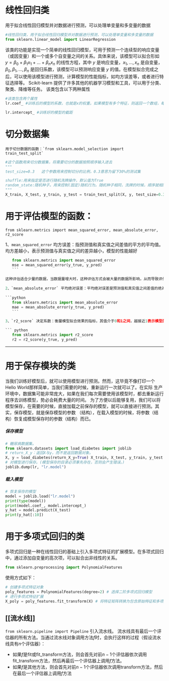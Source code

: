 # 线性回归类
用于拟合线性回归模型并对数据进行预测，可以处理单变量和多变量的数据
``` python
#线性回归类，用于拟合线性回归模型并对数据进行预测，可以处理单变量和多变量的数据
from sklearn.linear_model import LinearRegression
```
  
该类的功能是实现一个简单的线性回归模型，可用于预测一个连续型的响应变量（或因变量）和一个或多个自变量之间的关系。具体来说，该模型可以拟合形如 $y = \beta_0 + \beta_1 x_1 + ... + \beta_n x_n$ 的线性方程，其中 $y$ 是响应变量，$x_1, ..., x_n$ 是自变量，$\beta_0, \beta_1, ..., \beta_n$ 是回归系数，该模型可以预测响应变量 $y$ 的值。在模型拟合完成之后，可以使用该模型进行预测，计算模型的性能指标，如均方误差等，或者进行特征选择等。 Scikit-learn 提供了许多其他的机器学习模型和工具，可以用于分类、聚类、降维等任务。
    该类包含以下两种属性

``` python
#该类包含两个属性
lr.coef_ #训练后的模型的系数，也就是x的权重。如果模型有多个特征，则返回一个数组，每个元素对应一个特征的系数。

lr.intercept_ #训练好的模型的截距
```

# 切分数据集
    用于切分数据的函数：`from sklearn.model_selection import train_test_split` 
``` python
#这个函数用来切分数据集，将需要切分的数据按照顺序输入进去
"""
test_size=0.3   这个参数用来控制切分的比例，0.3意思为留下30%的测试集

shuffle:用来指定是否进行随机洗牌操作，默认值为True
random_state:随机种子。用来控制(固定)随机行为。随机种子相同，洗牌的时候，顺序就相同
"""
X_train, X_test, y_train, y_test = train_test_split(X, y, test_size=0.3, random_state=42)
```


#  用于评估模型的函数：

`from sklearn.metrics import mean_squared_error, mean_absolute_error, r2_score`
    
1、`mean_squared_error` 均方误差：指预测值和真实值之间差值的平方的平均值。均方差越小，表示预测值与真实值之间的差异越小，模型的性能越好
    
 ```python
    from sklearn.metrics import mean_squared_error
    mse = mean_squared_error(y_true, y_pred)
    ```
    
这种评估适合少量的数据，当数据量增大时，这种评估方式会被大量的数据所影响，从而导致评估结果出现误差。
    
2、`mean_absolute_error` 平均绝对误差：平均绝对误差是预测值和真实值之间差值的绝对值的平均值。与均方误差相比，平均绝对误差更加关注预测值与真实值之间的实际差异。
    
```python
    from sklearn.metrics import mean_absolute_error
    mae = mean_absolute_error(y_true, y_pred)
    ```
    
3、`r2_score` 决定系数：衡量模型拟合效果的指标，其值介于0和1之间，越接近1表示模型的预测效果越好。

 ``` python
    from sklearn.metrics import r2_score
	r2 = r2_score(y_true, y_pred)
```
----
# 用于保存模块的类

  当我们训练好模型后，就可以使用模型进行预测。然而，这毕竟不像打印一个Hello World那样简单，当我们需要的时候，重新运行一次就可以了。在实际 生产环境中，数据集可能非常庞大，如果在我们每次需要使用该模型时，都去重新运行程序去训练模型，势必会耗费大量的时间。 为了方便以后能够复用，我们可以将模型保存，在需要的时候，直接加载之前保存的模型，就可以直接进行预测。其实，保存模型，就是保存模型的参数 （结构），在载入模型的时候，将参数（结构）恢复成模型保存时的参数（结构）而已。

##### 保存模型

``` python
# 糖尿病数据集。 
from sklearn.datasets import load_diabetes import joblib 
# return_X_y：返回X与y，而不是返回数据对象。 
X, y = load_diabetes(return_X_y=True) X_train, X_test, y_train, y_test = train_test_split(X, y, test_size=0.25, random_state=0) lr = LinearRegression() lr.fit(X_train, y_train) print(lr.coef_, lr.intercept_) 
# 对模型进行保存。(模型保存的目录必须事先存在，否则会产生错误。) 
joblib.dump(lr, "lr.model")
```

##### 载入模型
``` python
# 恢复保存的模型
model = joblib.load("lr.model")
print(type(model))
print(model.coef_, model.intercept_)
y_hat = model.predict(X_test)
print(y_hat[:10])
```

# 用于多项式回归的类
  多项式回归是一种在线性回归的基础上引入多项式特征的扩展模型。在多项式回归中，通过添加自变量的高次项，可以拟合出非线性的关系。
  ``` python
  from sklearn.preprocessing import PolynomialFeatures
```

使用方式如下：
``` python
# 创建多项式特征对象 
poly_features = PolynomialFeatures(degree=2) # 选择二阶多项式回归模型 
# 进行多项式特征扩展 
X_poly = poly_features.fit_transform(X) # 将特征矩阵转换为包含原始特征和多项式特征的新特征矩阵
```

## [[流水线]]
`from sklearn.pipeline import Pipeline` 引入流水线。
流水线具有最后一个评估器的所有方法。当通过流水线对象调用方法$f$时，会执行这样的过程（假设流水线具有$n$个评估器）：
  + 如果$f$是fit或fit_transform方法，则会首先对前$n-1$个评估器依次调用fit_transform方法，然后再最后一个评估器上调用$f$方法。
  + 如果$f$是其他方法，则会首先对前$n-1$个评估器依次调用transform方法，然后在最后一个评估器上调用$f$方法
